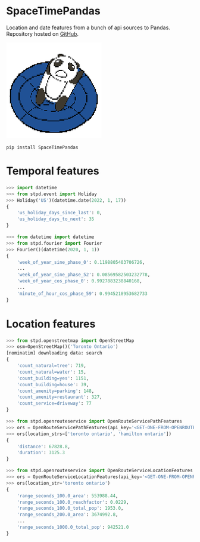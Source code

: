 # SpaceTimePandas
Location and date features from a bunch of api sources to Pandas.
Repository hosted on [GitHub](https://github.com/tianle91/SpaceTimePandas).

![icon](SpaceTimePandas.png)
```
pip install SpaceTimePandas
```


# Temporal features

```python
>>> import datetime
>>> from stpd.event import Holiday
>>> Holiday('US')(datetime.date(2022, 1, 17))
{
    'us_holiday_days_since_last': 0,
    'us_holiday_days_to_next': 35
}
```

```python
>>> from datetime import datetime
>>> from stpd.fourier import Fourier
>>> Fourier()(datetime(2020, 1, 1))
{
    'week_of_year_sine_phase_0': 0.1198805403706726,
    ...
    'week_of_year_sine_phase_52': 0.08569582503232778,
    'week_of_year_cos_phase_0': 0.9927883238840168,
    ...
    'minute_of_hour_cos_phase_59': 0.9945218953682733
}
```


# Location features
```python
>>> from stpd.openstreetmap import OpenStreetMap
>>> osm=OpenStreetMap()('Toronto Ontario')
[nominatim] downloading data: search
{
    'count_natural=tree': 719, 
    'count_natural=water': 15, 
    'count_building=yes': 1151, 
    'count_building=house': 39, 
    'count_amenity=parking': 148, 
    'count_amenity=restaurant': 327, 
    'count_service=driveway': 77
}
```

```python
>>> from stpd.openrouteservice import OpenRouteServicePathFeatures
>>> ors = OpenRouteServicePathFeatures(api_key='<GET-ONE-FROM-OPENROUTESERVICE>')
>>> ors(location_strs=['toronto ontario', 'hamilton ontario'])
{
    'distance': 67828.8,
    'duration': 3125.3
}
```

```python
>>> from stpd.openrouteservice import OpenRouteServiceLocationFeatures
>>> ors = OpenRouteServiceLocationFeatures(api_key='<GET-ONE-FROM-OPENROUTESERVICE>')
>>> ors(location_str='toronto ontario')
{
    'range_seconds_100.0_area': 553988.44, 
    'range_seconds_100.0_reachfactor': 0.0229, 
    'range_seconds_100.0_total_pop': 1953.0, 
    'range_seconds_200.0_area': 3674992.8, 
    ...
    'range_seconds_1000.0_total_pop': 942521.0
}
```
